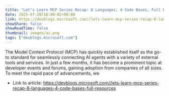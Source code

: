 ```yaml
---
title: "Let’s Learn MCP Series Recap: 8 Languages, 4 Code Bases, Full Resources"
date: 2025-07-28T16:00:02+00:00
link: https://devblogs.microsoft.com//lets-learn-mcp-series-recap-8-languages-4-code-bases-full-resources
showShare: false
showReadTime: false
thumbnail: images/ai.png
tags: ["devblogs.microsoft.com"]
---
```

The Model Context Protocol (MCP) has quickly established itself as the go-to standard for seamlessly connecting AI agents with a variety of external tools and services. In just a few months, it has become a prominent topic at developer events and forums, gaining adoption from companies of all sizes. To meet the rapid pace of advancements, we

- Link to article: https://devblogs.microsoft.com//lets-learn-mcp-series-recap-8-languages-4-code-bases-full-resources